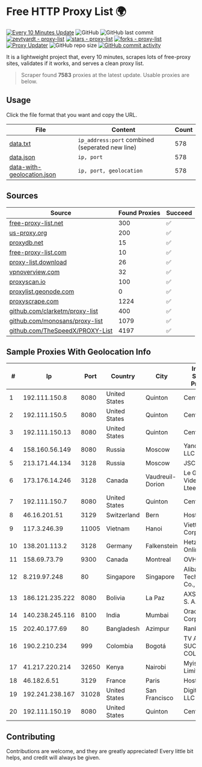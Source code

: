 
# Free HTTP Proxy List 🌍

[![Every 10 Minutes Update](https://github.com/mertguvencli/http-proxy-list/actions/workflows/main.yml/badge.svg?branch=main)](https://github.com/mertguvencli/http-proxy-list/actions/workflows/main.yml)
![GitHub](https://img.shields.io/github/license/mertguvencli/http-proxy-list)
![GitHub last commit](https://img.shields.io/github/last-commit/mertguvencli/http-proxy-list)
[![zevtyardt - proxy-list](https://img.shields.io/static/v1?label=zevtyardt&message=proxy-list&color=blue&logo=github)](https://github.com/zevtyardt/proxy-list "Go to GitHub repo")
[![stars - proxy-list](https://img.shields.io/github/stars/zevtyardt/proxy-list?style=social)](https://github.com/zevtyardt/proxy-list)
[![forks - proxy-list](https://img.shields.io/github/forks/zevtyardt/proxy-list?style=social)](https://github.com/zevtyardt/proxy-list)
[![Proxy Updater](https://github.com/zevtyardt/proxy-list/workflows/Proxy%20Updater/badge.svg)](https://github.com/zevtyardt/proxy-list/actions?query=workflow:"Proxy+Updater")
![GitHub repo size](https://img.shields.io/github/repo-size/zevtyardt/proxy-list)
[![GitHub commit activity](https://img.shields.io/github/commit-activity/m/zevtyardt/proxy-list?logo=commits)](https://github.com/zevtyardt/proxy-list/commits/main)

It is a lightweight project that, every 10 minutes, scrapes lots of free-proxy sites, validates if it works, and serves a clean proxy list.

> Scraper found **7583** proxies at the latest update. Usable proxies are below.

## Usage

Click the file format that you want and copy the URL.

|File|Content|Count|
|----|-------|-----|
|[data.txt](https://raw.githubusercontent.com/mertguvencli/http-proxy-list/main/proxy-list/data.txt)|`ip_address:port` combined (seperated new line)|578|
|[data.json](https://raw.githubusercontent.com/mertguvencli/http-proxy-list/main/proxy-list/data.json)|`ip, port`|578|
|[data-with-geolocation.json](https://raw.githubusercontent.com/mertguvencli/http-proxy-list/main/proxy-list/data-with-geolocation.json)|`ip, port, geolocation`|578|

## Sources

|Source|Found Proxies|Succeed|
|------|-------------|-------|
|[free-proxy-list.net](https://free-proxy-list.net)|300|✅|
|[us-proxy.org](https://www.us-proxy.org)|200|✅|
|[proxydb.net](http://proxydb.net)|15|✅|
|[free-proxy-list.com](https://free-proxy-list.com/?page=&port=&type%5B%5D=http&type%5B%5D=https&up_time=0&search=Search)|10|✅|
|[proxy-list.download](https://www.proxy-list.download/HTTP)|26|✅|
|[vpnoverview.com](https://vpnoverview.com/privacy/anonymous-browsing/free-proxy-servers)|32|✅|
|[proxyscan.io](https://www.proxyscan.io)|100|✅|
|[proxylist.geonode.com](https://proxylist.geonode.com/api/proxy-list?limit=300&page=1&sort_by=lastChecked&sort_type=desc&protocols=http,https)|0|✅|
|[proxyscrape.com](https://api.proxyscrape.com/v2/?request=displayproxies&protocol=http&timeout=10000&country=all&ssl=all&anonymity=all)|1224|✅|
|[github.com/clarketm/proxy-list](https://raw.githubusercontent.com/clarketm/proxy-list/master/proxy-list-raw.txt)|400|✅|
|[github.com/monosans/proxy-list](https://raw.githubusercontent.com/monosans/proxy-list/main/proxies/http.txt)|1079|✅|
|[github.com/TheSpeedX/PROXY-List](https://raw.githubusercontent.com/TheSpeedX/PROXY-List/master/http.txt)|4197|✅|


## Sample Proxies With Geolocation Info

|#|Ip|Port|Country|City|Internet Service Provider|
|-|--|----|-------|----|-------------------------|
|1|192.111.150.8|8080|United States|Quinton|Centrilogic|
|2|192.111.150.5|8080|United States|Quinton|Centrilogic|
|3|192.111.150.13|8080|United States|Quinton|Centrilogic|
|4|158.160.56.149|8080|Russia|Moscow|Yandex.Cloud LLC|
|5|213.171.44.134|3128|Russia|Moscow|JSC Comcor|
|6|173.176.14.246|3128|Canada|Vaudreuil-Dorion|Le Groupe Videotron Ltee|
|7|192.111.150.7|8080|United States|Quinton|Centrilogic|
|8|46.16.201.51|3129|Switzerland|Bern|Hosteur SA|
|9|117.3.246.39|11005|Vietnam|Hanoi|Viettel Corporation|
|10|138.201.113.2|3128|Germany|Falkenstein|Hetzner Online GmbH|
|11|158.69.73.79|9300|Canada|Montreal|OVH SAS|
|12|8.219.97.248|80|Singapore|Singapore|Alibaba (US) Technology Co., Ltd.|
|13|186.121.235.222|8080|Bolivia|La Paz|AXS Bolivia S. A.|
|14|140.238.245.116|8100|India|Mumbai|Oracle Corporation|
|15|202.40.177.69|80|Bangladesh|Azimpur|Ranks ITT|
|16|190.2.210.234|999|Colombia|Bogotá|TV AZTECA SUCURSAL COLOMBIA|
|17|41.217.220.214|32650|Kenya|Nairobi|Myisp Limited|
|18|46.182.6.51|3129|France|Paris|Hosteur SAS|
|19|192.241.238.167|31028|United States|San Francisco|DigitalOcean, LLC|
|20|192.111.150.19|8080|United States|Quinton|Centrilogic|



## Contributing

Contributions are welcome, and they are greatly appreciated! Every
little bit helps, and credit will always be given.

